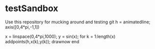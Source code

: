 # testSandbox
Use this repository for mucking around and testing git
h = animatedline;
axis([0,4*pi,-1,1])

x = linspace(0,4*pi,1000);
y = sin(x);
for k = 1:length(x)
    addpoints(h,x(k),y(k));
    drawnow
end
